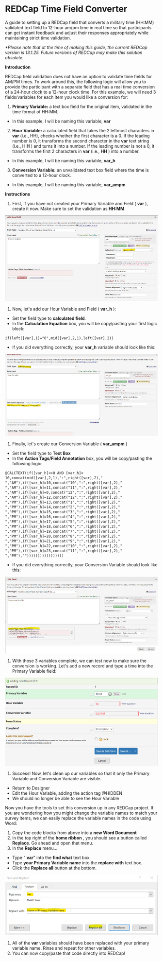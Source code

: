 # REDCap Time Field Converter
A guide to setting up a REDCap field that converts a military time (HH:MM) validated text field to 12-hour am/pm time in real time so that participants can get instant feedback and adjust their responses appropriately while maintaining strict time validation.

_\*Please note that at the time of making this guide, the current REDCap version is 13.1.25. Future versions of REDCap may make this solution obsolete._

**Introduction**

REDCap field validation does not have an option to validate time fields for AM/PM times. To work around this, the following logic will allow you to provide the participant with a separate field that has a real time conversion of a 24-hour clock to a 12-hour clock time. For this example, we will need 3 fields/variables for each item you would like a conversion for:

1. **Primary Variable:** a text box field for the original item, validated in the time format of HH:MM.
  - In this example, I will be naming this variable, **var**
2. **Hour Variable:** a calculated field that takes the 2 leftmost characters in **var** (i.e., HH), checks whether the first character is a 0. If the leading number is 0, it transforms the second character in the **var** text string (i.e., H **H** ) and turns it into a number. If the leading number is not a 0, it transforms the first 2 characters in **var** (i.e., **HH** ) into a number.
  - In this example, I will be naming this variable, **var_h**
3. **Conversion Variable:** an unvalidated text box field where the time is converted to a 12-hour clock.
  - In this example, I will be naming this variable, **var_ampm**

**Instructions**

1. First, if you have not created your Primary Variable and Field ( **var** ), create it now. Make sure to set the validation as **HH:MM**.

![Create a Primary Field](https://github.com/ncdunn7/REDCap-Time-Field-Converter/blob/main/assets/image1.png)

1. Now, let's add our Hour Variable and Field ( **var_h** ):
  - Set the field type to **calculated field**.
  - In the **Calculation Equation** box, you will be copy/pasting your first logic block:

```
if(left([var],1)="0",mid([var],2,1),left([var],2))
```

- If you did everything correctly, your **var_h** variable should look like this:

![Create var_h field](https://github.com/ncdunn7/REDCap-Time-Field-Converter/blob/main/assets/image2.png)

1. Finally, let's create our Conversion Variable ( **var_ampm** )
  - Set the field type to **Text Box**
  - In the **Action Tags/Field Annotation** box, you will be copy/pasting the following logic:

```
@CALCTEXT(if([var_h]<>0 AND [var_h]< 10,concat(mid([var],2,1),":",right([var],2)," ","AM"),if([var_h]=10,concat("10",":",right([var],2)," ","AM"),if([var_h]=11,concat("11",":",right([var],2)," ","AM"),if([var_h]=0,concat("12",":",right([var],2)," ","AM"),if([var_h]=12,concat("12",":",right([var],2)," ","PM"),if([var_h]=13,concat("1",":",right([var],2)," ","PM"),if([var_h]=14,concat("2",":",right([var],2)," ","PM"),if([var_h]=15,concat("3",":",right([var],2)," ","PM"),if([var_h]=16,concat("4",":",right([var],2)," ","PM"),if([var_h]=17,concat("5",":",right([var],2)," ","PM"),if([var_h]=18,concat("6",":",right([var],2)," ","PM"),if([var_h]=19,concat("7",":",right([var],2)," ","PM"),if([var_h]=20,concat("8",":",right([var],2)," ","PM"),if([var_h]=21,concat("9",":",right([var],2)," ","PM"),if([var_h]=22,concat("10",":",right([var],2)," ","PM"),if([var_h]=23,concat("11",":",right([var],2)," ","PM"),"")))))))))))))))))

```

- If you did everything correctly, your Conversion Variable should look like this:

![Conversion Variable](https://github.com/ncdunn7/REDCap-Time-Field-Converter/blob/main/assets/image3.png)

1. With those 3 variables complete, we can test now to make sure the conversion is working. Let's add a new record and type a time into the Primary Variable field:

![Testing the new conversion field](https://github.com/ncdunn7/REDCap-Time-Field-Converter/blob/main/assets/image4.png)

1. Success! Now, let's clean up our variables so that it only the Primary Variable and Conversion Variable are visible.
  - Return to Designer
  - Edit the Hour Variable, adding the action tag @HIDDEN
  - We should no longer be able to see the Hour Variable

Now you have the tools to set this conversion up in any REDCap project. If you are wondering how you might change the variable names to match your survey items, we can easily replace the variable names in the code using Word:

1. Copy the code blocks from above into a **new Word Document**
2. In the top right of the **home ribbon** , you should see a button called **Replace**. Go ahead and open that menu.
3. In the **Replace** menu…
  - Type " **var**" into the **find what** text box.
  - Type **your Primary Variable name** into the **replace with** text box.
  - Click the **Replace all** button at the bottom.

![Using Word to change the variable names](https://github.com/ncdunn7/REDCap-Time-Field-Converter/blob/main/assets/image5.png)

1. All of the **var** variables should have been replaced with your primary variable name. Rinse and repeat for other variables.
2. You can now copy/paste that code directly into REDCap!
